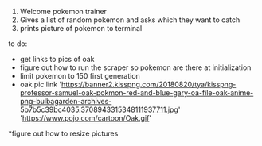 1. Welcome pokemon trainer
2. Gives a list of random pokemon and asks which they want to catch
3. prints picture of pokemon to terminal

to do:
* get links to pics of oak
* figure out how to run the scraper so pokemon are there at initialization
* limit pokemon to 150 first generation
* oak pic link 'https://banner2.kisspng.com/20180820/tya/kisspng-professor-samuel-oak-pokmon-red-and-blue-gary-oa-file-oak-anime-png-bulbagarden-archives-5b7b5c39bc4035.3708943315348111937711.jpg'
'https://www.pojo.com/cartoon/Oak.gif'

*figure out how to resize pictures

